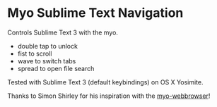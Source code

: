 Myo Sublime Text Navigation
===========================

Controls Sublime Text 3 with the myo.
  * double tap to unlock
  * fist to scroll
  * wave to switch tabs
  * spread to open file search

Tested with Sublime Text 3 (default keybindings) on OS X Yosimite.

Thanks to Simon Shirley for his inspiration with the [myo-webbrowser](https://github.com/SimonShirley/myo-webbrowser)!
